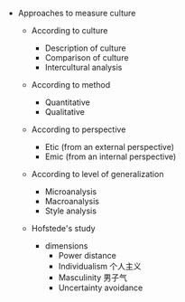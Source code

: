 - Approaches to measure culture 
	- According to culture 
		- Description of culture 
		- Comparison of culture 
		- Intercultural analysis 
	- According to method 
		- Quantitative 
		- Qualitative 
	- According to perspective 
		- Etic (from an external perspective) 
		- Emic (from an internal perspective) 
	- According to level of generalization 
		- Microanalysis 
		- Macroanalysis 
		- Style analysis 

	- Hofstede's study 
		- dimensions 
			- Power distance 
			- Individualism 个人主义 
			- Masculinity 男子气 
			- Uncertainty avoidance 